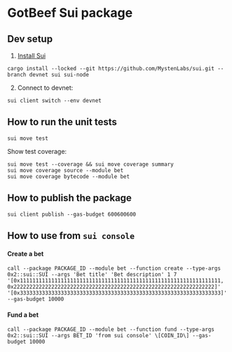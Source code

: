 # GotBeef Sui package

## Dev setup
1. [Install Sui](https://docs.sui.io/build/install#install-sui-binaries)
```
cargo install --locked --git https://github.com/MystenLabs/sui.git --branch devnet sui sui-node
```
2. Connect to devnet:
```
sui client switch --env devnet
```

## How to run the unit tests
```
sui move test
```
Show test coverage:
```
sui move test --coverage && sui move coverage summary
sui move coverage source --module bet
sui move coverage bytecode --module bet
```

## How to publish the package
```
sui client publish --gas-budget 600600600
```

## How to use from `sui console`
#### Create a bet
```
call --package PACKAGE_ID --module bet --function create --type-args 0x2::sui::SUI --args 'Bet title' 'Bet description' 1 7 '[0x1111111111111111111111111111111111111111111111111111111111111111, 0x2222222222222222222222222222222222222222222222222222222222222222]' '[0x3333333333333333333333333333333333333333333333333333333333333333]' --gas-budget 10000
```

#### Fund a bet
```
call --package PACKAGE_ID --module bet --function fund --type-args 0x2::sui::SUI --args BET_ID 'from sui console' \[COIN_ID\] --gas-budget 10000
```
